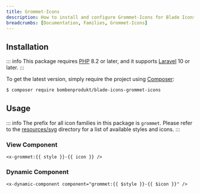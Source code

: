 ```yaml
---
title: Grommet-Icons
description: How to install and configure Grommet-Icons for Blade Icons.
breadcrumbs: [Documentation, Families, Grommet-Icons]
---
```


## Installation

::: info
This package requires [PHP](https://www.php.net/) 8.2 or later, and it supports [Laravel](https://laravel.com/) 10 or later.
:::

To get the latest version, simply require the project using [Composer](https://getcomposer.org/):

```bash
$ composer require bombenprodukt/blade-icons-grommet-icons
```

## Usage

::: info
The prefix for all icon families in this package is `grommet`. Please refer to the [resources/svg](https://github.com/BombenProdukt/blade-icons-grommet-icons/tree/main/resources/svg) directory for a list of available styles and icons.
:::

### View Component

```blade
<x-grommet:{{ style }}-{{ icon }} />
```

### Dynamic Component

```blade
<x-dynamic-component component="grommet:{{ $style }}-{{ $icon }}" />
```
